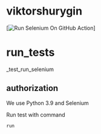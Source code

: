 # viktorshurygin
[![Run Selenium On GitHub Action]([https://github.com/Vskliff/viktorshurygin/blob/main/test_site1.py](https://github.com/Vskliff/viktorshurygin/blob/main/test_site1.py)](https://github.com/Vskliff/viktorshurygin/blob/main/.github/workflows/selenium_action.yml))]
# run_tests
_test_run_selenium


## authorization

We use Python 3.9 and Selenium 

Run test with command 

```python
run
```
